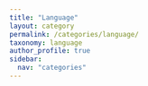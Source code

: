 ```yaml
---
title: "Language"
layout: category
permalink: /categories/language/
taxonomy: language
author_profile: true
sidebar:
  nav: "categories"
---
```

